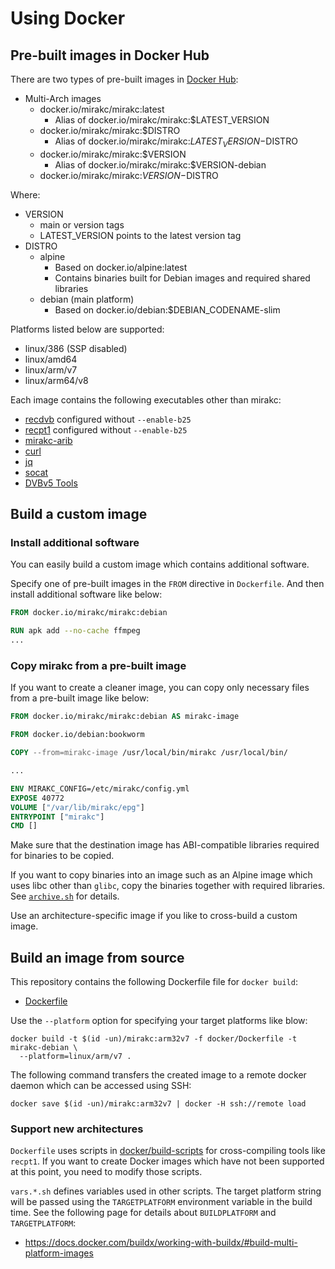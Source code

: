# Using Docker

## Pre-built images in Docker Hub

There are two types of pre-built images in [Docker Hub]:

* Multi-Arch images
  * docker.io/mirakc/mirakc:latest
    * Alias of docker.io/mirakc/mirakc:$LATEST_VERSION
  * docker.io/mirakc/mirakc:$DISTRO
    * Alias of docker.io/mirakc/mirakc:$LATEST_VERSION-$DISTRO
  * docker.io/mirakc/mirakc:$VERSION
    * Alias of docker.io/mirakc/mirakc:$VERSION-debian
  * docker.io/mirakc/mirakc:$VERSION-$DISTRO

Where:

* VERSION
  * main or version tags
  * LATEST_VERSION points to the latest version tag
* DISTRO
  * alpine
    * Based on docker.io/alpine:latest
    * Contains binaries built for Debian images and required shared libraries
  * debian (main platform)
    * Based on docker.io/debian:$DEBIAN_CODENAME-slim

Platforms listed below are supported:

* linux/386 (SSP disabled)
* linux/amd64
* linux/arm/v7
* linux/arm64/v8

Each image contains the following executables other than mirakc:

* [recdvb] configured without `--enable-b25`
* [recpt1] configured without `--enable-b25`
* [mirakc-arib]
* [curl]
* [jq]
* [socat]
* [DVBv5 Tools]

## Build a custom image

### Install additional software

You can easily build a custom image which contains additional software.

Specify one of pre-built images in the `FROM` directive in `Dockerfile`.  And
then install additional software like below:

```Dockerfile
FROM docker.io/mirakc/mirakc:debian

RUN apk add --no-cache ffmpeg
...
```

### Copy mirakc from a pre-built image

If you want to create a cleaner image, you can copy only necessary files from a
pre-built image like below:

```Dockerfile
FROM docker.io/mirakc/mirakc:debian AS mirakc-image

FROM docker.io/debian:bookworm

COPY --from=mirakc-image /usr/local/bin/mirakc /usr/local/bin/

...

ENV MIRAKC_CONFIG=/etc/mirakc/config.yml
EXPOSE 40772
VOLUME ["/var/lib/mirakc/epg"]
ENTRYPOINT ["mirakc"]
CMD []
```

Make sure that the destination image has ABI-compatible libraries required for
binaries to be copied.

If you want to copy binaries into an image such as an Alpine image which uses
libc other than `glibc`, copy the binaries together with required libraries.
See [`archive.sh`](../../docker/build-scripts/archive.sh) for details.

Use an architecture-specific image if you like to cross-build a custom image.

## Build an image from source

This repository contains the following Dockerfile file for `docker build`:

* [Dockerfile](../docker/Dockerfile)

Use the `--platform` option for specifying your target platforms like blow:

```shell
docker build -t $(id -un)/mirakc:arm32v7 -f docker/Dockerfile -t mirakc-debian \
  --platform=linux/arm/v7 .
```

The following command transfers the created image to a remote docker daemon
which can be accessed using SSH:

```shell
docker save $(id -un)/mirakc:arm32v7 | docker -H ssh://remote load
```

### Support new architectures

`Dockerfile` uses scripts in [docker/build-scripts](../docker/build-scripts) for
cross-compiling tools like `recpt1`.  If you want to create Docker images which
have not been supported at this point, you need to modify those scripts.

`vars.*.sh` defines variables used in other scripts.  The target platform string
will be passed using the `TARGETPLATFORM` environment variable in the build time.
See the following page for details about `BUILDPLATFORM` and `TARGETPLATFORM`:

* https://docs.docker.com/buildx/working-with-buildx/#build-multi-platform-images

[recdvb]: http://cgi1.plala.or.jp/~sat/?x=entry:entry180805-164428
[recpt1]: https://github.com/stz2012/recpt1
[mirakc-arib]: https://github.com/mirakc/mirakc-arib
[curl]: https://curl.haxx.se/docs/manpage.html
[jq]: https://stedolan.github.io/jq/
[socat]: http://www.dest-unreach.org/socat/doc/socat.html
[DVBv5 Tools]:https://linuxtv.org/wiki/index.php/DVBv5_Tools
[Docker Hub]: https://hub.docker.com/r/mirakc/mirakc
